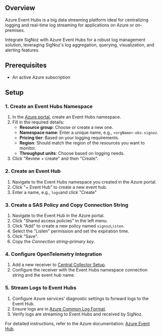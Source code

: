 ## Overview

Azure Event Hubs is a big data streaming platform ideal for centralizing logging and real-time log streaming for applications on Azure or on-premises.

Integrate SigNoz with Azure Event Hubs for a robust log management solution, leveraging SigNoz's log aggregation, querying, visualization, and alerting features.

## Prerequisites

- An active Azure subscription

## Setup

### 1. Create an Event Hubs Namespace

1. In the [Azure portal](https://portal.azure.com), create an Event Hubs namespace.
2. Fill in the required details:
    - **Resource group**: Choose or create a new one.
    - **Namespace name**: Enter a unique name, e.g., `<orgName>-obs-signoz`.
    - **Pricing tier**: Based on your logging requirements.
    - **Region**: Should match the region of the resources you want to monitor.
    - **Throughput units**: Choose based on logging needs.
3. Click "Review + create" and then "Create".

### 2. Create an Event Hub

1. Navigate to the Event Hubs namespace you created in the Azure portal.
2. Click "+ Event Hub" to create a new event hub.
3. Enter a name, e.g., `logs`and click "Create"

### 3. Create a SAS Policy and Copy Connection String

1. Navigate to the Event Hub in the Azure portal.
2. Click "Shared access policies" in the left menu.
3. Click "Add" to create a new policy named `signozListen`.
4. Select the "Listen" permission and set the expiration time.
5. Click "Save".
6. Copy the *Connection string–primary key*.

### 4. Configure OpenTelemetry Integration

1. Add a new receiver to [Central Collector Setup](../collector-setup).
2. Configure the receiver with the Event Hubs namespace connection string and the event hub name.

### 5. Stream Logs to Event Hubs

1. Configure Azure services' diagnostic settings to forward logs to the Event Hub.
2. Ensure logs are in [Azure Common Log Format](https://learn.microsoft.com/en-us/azure/azure-monitor/essentials/resource-logs-schema).
3. Verify logs are streaming to Event Hubs and received by SigNoz.

For detailed instructions, refer to the Azure documentation: [Azure Event Hub](https://learn.microsoft.com/en-us/azure/event-hubs/event-hubs-create).

<!-- For more configuration options, see the [OpenTelemetry Documentation](https://github.com/open-telemetry/opentelemetry-collector-contrib/tree/main/receiver/azureeventhubreceiver). -->


